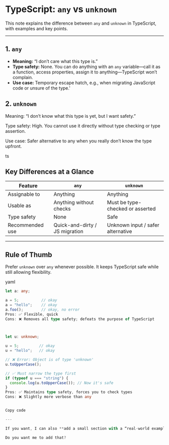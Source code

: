 # TypeScript: `any` vs `unknown`

This note explains the difference between `any` and `unknown` in TypeScript, with examples and key points.

---

## 1. `any`

- **Meaning:** “I don’t care what this type is.”
- **Type safety:** None. You can do anything with an `any` variable—call it as a function, access properties, assign it to anything—TypeScript won’t complain.
- **Use case:** Temporary escape hatch, e.g., when migrating JavaScript code or unsure of the type.'
## 2. `unknown`
Meaning: “I don’t know what this type is yet, but I want safety.”

Type safety: High. You cannot use it directly without type checking or type assertion.

Use case: Safer alternative to any when you really don’t know the type upfront.

ts
## Key Differences at a Glance

| Feature          | `any`                          | `unknown`                          |
|-----------------|--------------------------------|-----------------------------------|
| Assignable to    | Anything                        | Anything                           |
| Usable as        | Anything without checks         | Must be type-checked or asserted  |
| Type safety      | None                            | Safe                               |
| Recommended use  | Quick-and-dirty / JS migration | Unknown input / safer alternative |

---

## Rule of Thumb

Prefer `unknown` over `any` whenever possible. It keeps TypeScript safe while still allowing flexibility.

yaml

```ts
let a: any;

a = 5;          // okay
a = "hello";    // okay
a.foo();        // okay, no error
Pros: ✅ Flexible, quick
Cons: ❌ Removes all type safety; defeats the purpose of TypeScript



let u: unknown;

u = 5;         // okay
u = "hello";   // okay

// ❌ Error: Object is of type 'unknown'
u.toUpperCase(); 

// ✅ Must narrow the type first
if (typeof u === "string") {
  console.log(u.toUpperCase()); // Now it's safe
}
Pros: ✅ Maintains type safety, forces you to check types
Cons: ❌ Slightly more verbose than any


Copy code

---

If you want, I can also **add a small section with a “real-world example” showing how `any` can silently break your code but `unknown` catches the error**—it’s really useful for revision.  

Do you want me to add that?